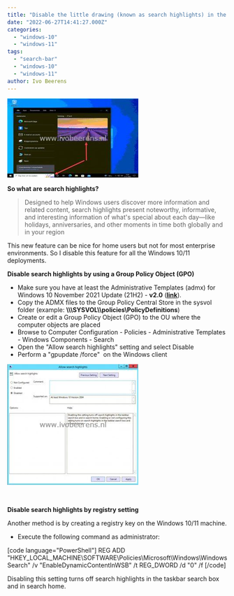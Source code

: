 ```yaml
---
title: "Disable the little drawing (known as search highlights) in the Windows 10/11 search bar"
date: "2022-06-27T14:41:27.000Z"
categories: 
  - "windows-10"
  - "windows-11"
tags: 
  - "search-bar"
  - "windows-10"
  - "windows-11"
author: Ivo Beerens
---
```


[![](images/1-300x181.jpg)](images/1.jpg)

**So what are search highlights?**

> Designed to help Windows users discover more information and related content, search highlights present noteworthy, informative, and interesting information of what's special about each day—like holidays, anniversaries, and other moments in time both globally and in your region

This new feature can be nice for home users but not for most enterprise environments. So I disable this feature for all the Windows 10/11 deployments.

**Disable search highlights by using a Group Policy Object (GPO)** 

- Make sure you have at least the Administrative Templates (admx) for Windows 10 November 2021 Update (21H2) - **v2.0** ([**link**](https://www.microsoft.com/en-us/download/details.aspx?id=104042)).
- Copy the ADMX files to the Group Policy Central Store in the sysvol folder (example: **\\\\<fqd domain name>\\SYSVOL\\<fqd domain name>\\policies\\PolicyDefinitions**)
- Create or edit a Group Policy Object (GPO) to the OU where the computer objects are placed
- Browse to Computer Configuration - Policies - Administrative Templates - Windows Components - Search
- Open the "Allow search highlights" setting and select Disable
- Perform a "gpupdate /force"  on the Windows client

[![](images/2-300x276.jpg)](images/2.jpg)

 

**Disable search highlights by registry setting**

Another method is by creating a registry key on the Windows 10/11 machine.

- Execute the following command as administrator:

\[code language="PowerShell"\] REG ADD "HKEY\_LOCAL\_MACHINE\\SOFTWARE\\Policies\\Microsoft\\Windows\\Windows Search" /v "EnableDynamicContentInWSB" /t REG\_DWORD /d "0" /f \[/code\]

Disabling this setting turns off search highlights in the taskbar search box and in search home.



